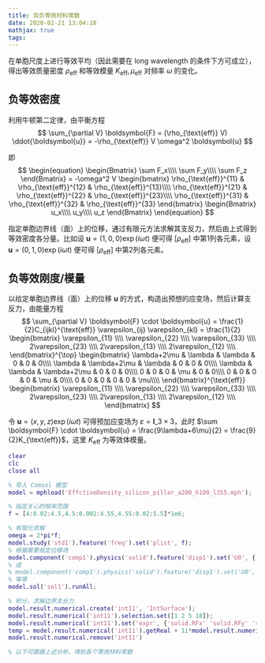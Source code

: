```yaml
---
title: 双负等效材料常数
date: 2020-02-21 13:04:18
mathjax: true
tags:
---
```


在单胞尺度上进行等效平均（因此需要在 long wavelength 的条件下方可成立），得出等效质量密度 $\rho_{\text{eff}}$ 和等效模量 $K_{\text{eff}},\mu_{\text{eff}}$ 对频率 $\omega$ 的变化。

## 负等效密度

利用牛顿第二定律，由平衡方程
$$
\sum_{\partial V} \boldsymbol{F} = (\rho_{\text{eff}} V) \ddot{\boldsymbol{u}} = -\rho_{\text{eff}} V \omega^2 \boldsymbol{u}
$$

即
$$
\begin{equation}
\begin{Bmatrix}
\sum F_x\\\\
\sum F_y\\\\
\sum F_z
\end{Bmatrix} 
= -\omega^2 V
\begin{bmatrix}
	\rho_{\text{eff}}^{11} & \rho_{\text{eff}}^{12} & \rho_{\text{eff}}^{13}\\\\
	\rho_{\text{eff}}^{21} & \rho_{\text{eff}}^{22} & \rho_{\text{eff}}^{23}\\\\
	\rho_{\text{eff}}^{31} & \rho_{\text{eff}}^{32} & \rho_{\text{eff}}^{33}
\end{bmatrix} 
\begin{Bmatrix}
	u_x\\\\
	u_y\\\\
	u_z
\end{Bmatrix}
\end{equation}
$$

指定单胞边界线（面）上的位移，通过有限元方法求解其支反力，然后由上式得到等效密度各分量。比如设 $\boldsymbol{u}=(1,0,0)\exp(i\omega t)$ 便可得 $[\rho_{\text{eff}}]$ 中第1列各元素，设 $\boldsymbol{u}=(0,1,0)\exp(i\omega t)$ 便可得 $[\rho_{\text{eff}}]$ 中第2列各元素。


## 负等效刚度/模量

以给定单胞边界线（面）上的位移 $\boldsymbol{u}$ 的方式，构造出预想的应变场，然后计算支反力，由能量方程
$$
\sum_{\partial V} \boldsymbol{F} \cdot \boldsymbol{u} = \frac{1}{2}C_{ijkl}^{\text{eff}} \varepsilon_{ij} \varepsilon_{kl} = \frac{1}{2}
\begin{bmatrix}
	\varepsilon_{11} \\\\
	\varepsilon_{22} \\\\
	\varepsilon_{33} \\\\
	2\varepsilon_{23} \\\\
	2\varepsilon_{13} \\\\
	2\varepsilon_{12} \\\\
\end{bmatrix}^{\top}
\begin{bmatrix}
	\lambda+2\mu & \lambda & \lambda & 0 & 0 & 0\\\\
	\lambda & \lambda+2\mu & \lambda & 0 & 0 & 0\\\\
	\lambda & \lambda & \lambda+2\mu & 0 & 0 & 0\\\\
	0 & 0 & 0 & \mu & 0 & 0\\\\
	0 & 0 & 0 & 0 & \mu & 0\\\\
	0 & 0 & 0 & 0 & 0 & \mu\\\\
\end{bmatrix}^{\text{eff}}
\begin{bmatrix}
	\varepsilon_{11} \\\\
	\varepsilon_{22} \\\\
	\varepsilon_{33} \\\\
	2\varepsilon_{23} \\\\
	2\varepsilon_{13} \\\\
	2\varepsilon_{12} \\\\
\end{bmatrix}
$$

令 $\boldsymbol{u}=(x,y,z)\exp(i\omega t)$ 可得预加应变场为 $\varepsilon = \mathbf{I}\_{3\times 3}$，此时 $\sum \boldsymbol{F} \cdot \boldsymbol{u} = \frac{9\lambda+6\mu}{2} = \frac{9}{2}K_{\text{eff}}$，这里 $K_{\text{eff}}$ 为等效体模量。


```matlab
clear
clc
close all

% 导入 Comsol 模型
model = mphload('EffctiveDensity_silicon_pillar_a200_h100_l355.mph');

% 指定关心的频率范围
f = [4:0.02:4.5,4.5:0.002:4.55,4.55:0.02:5.5]*1e6;

% 有限元求解
omega = 2*pi*f;
model.study('std1').feature('freq').set('plist', f);
% 根据需要指定位移场
model.component('comp1').physics('solid').feature('disp1').set('U0', {'0'; '0'; '1e-4'}); 
% 或
% model.component('comp1').physics('solid').feature('disp1').set('U0', {'x'; 'y'; 'z'}); 
% 等等
model.sol('sol1').runAll;

% 积分，求解边界支反力
model.result.numerical.create('int11', 'IntSurface');
model.result.numerical('int11').selection.set([1 2 5 18]);
model.result.numerical('int11').set('expr', {'solid.RFx' 'solid.RFy' 'solid.RFz'});
temp = model.result.numerical('int11').getReal + 1i*model.result.numerical('int11').getImag;
model.result.numerical.remove('int11')

% 以下可跟据上述分析，得到各个等效材料常数
```